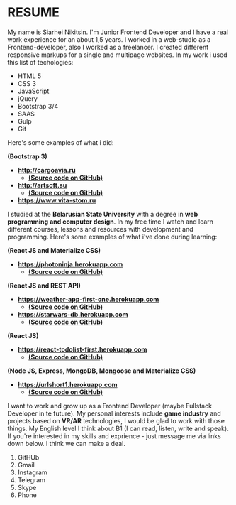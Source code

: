 # RESUME
My name is Siarhei Nikitsin. I'm Junior Frontend Developer and I have a real work experience for an about 1,5 years. I worked in a web-studio as a Frontend-developer,
also I worked as a freelancer. I created different responsive markups for a single and multipage websites. In my work i used this list of techologies:

* HTML 5
* CSS 3
* JavaScript
* jQuery
* Bootstrap 3/4
* SAAS
* Gulp
* Git

Here's some examples of what i did:

**(Bootstrap 3)**
- **http://cargoavia.ru**
  - [**(Source code on GitHub)**](https://github.com/SerjNickey/cargoavia-2017)
- **http://artsoft.su**
  - [**(Source code on GitHub)**](https://github.com/SerjNickey/artsoft-2018)
- **https://www.vita-stom.ru**

I studied at the **Belarusian State University** with a degree in **web programming and computer design**. 
In my free time I watch and learn different courses, lessons and resources with development and programming. 
Here's some examples of what i've done during learning:

**(React JS and Materialize CSS)**
- **https://photoninja.herokuapp.com**
  - [**(Source code on GitHub)**](https://github.com/SerjNickey/PhotoNinja)

**(React JS and REST API)**
- **https://weather-app-first-one.herokuapp.com**
  - [**(Source code on GitHub)**](https://github.com/SerjNickey/Weather-App-First-One)
- **https://starwars-db.herokuapp.com**
  - [**(Source code on GitHub)**](https://github.com/SerjNickey/star-wars-db)

**(React JS)**
- **https://react-todolist-first.herokuapp.com**
  - [**(Source code on GitHub)**](https://github.com/SerjNickey/react-profdev-todolist)

**(Node JS, Express, MongoDB, Mongoose and Materialize CSS)**
- **https://urlshort1.herokuapp.com**
  - [**(Source code on GitHub)**](https://github.com/SerjNickey/url-shortener)

I want to work and grow up as a Frontend Developer (maybe Fullstack Developer in te future). 
My personal interests include **game industry** and projects based on **VR/AR** technologies, I would be glad to work with those things.
My English level I think about B1 (I can read, listen, write and speak). 
If you're interested in my skills and exprience - just message me via links down below. I think we can make a deal. 

1. GitHUb
2. Gmail
3. Instagram
4. Telegram
5. Skype
6. Phone
